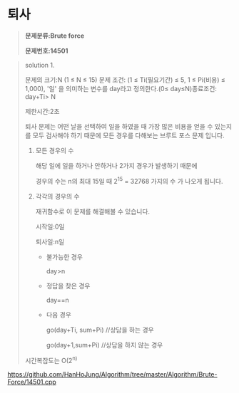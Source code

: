 # 퇴사

> **문제분류:Brute force**
>
> **문제번호:14501**

> solution 1.
>
> 문제의 크기:N (1 ≤ N ≤ 15)
> 문제 조건: (1 ≤ Ti(필요기간) ≤ 5, 1 ≤ Pi(비용) ≤ 1,000), '일' 을 의미하는 변수를 day라고 정의한다.(0≤ day≤N)종료조건: day+Ti> N 
>
> 제한시간:2초
>
>
>
> 퇴사 문제는 어떤 날을 선택하여 일을 하였을 때 가장 많은 비용을 얻을 수 있는지를 모두 검사해야 하기 때문에 모든 경우를 다해보는 브루트 포스 문제 입니다.
>
>
>
> 1. 모든 경우의 수
>
>    해당 일에 일을 하거나 안하거나 2가지 경우가 발생하기 때문에
>
>    경우의 수는 n의 최대 15일 때 2<sup>15</sup> = 32768 가지의 수 가 나오게 됩니다.
>
> 2. 각각의 경우의 수
>
>    재귀함수로 이 문제를 해결해볼 수 있습니다.
>
>    시작일:0일
>
>    퇴사일:n일
>
>
>
>    - 불가능한 경우
>
>      day>n
>
>    - 정답을 찾은 경우
>
>      day==n
>
>    - 다음 경우
>
>      go(day+Ti, sum+Pi) //상담을 하는 경우
>
>      go(day+1,sum+Pi) //상담을 하지 않는 경우
>
>
>
> 시간복잡도는  O(2<sup>n)</sup>

https://github.com/HanHoJung/Algorithm/tree/master/Algorithm/Brute-Force/14501.cpp












